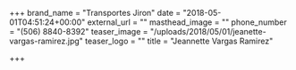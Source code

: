 +++
brand_name = "Transportes Jiron"
date = "2018-05-01T04:51:24+00:00"
external_url = ""
masthead_image = ""
phone_number = "(506) 8840-8392"
teaser_image = "/uploads/2018/05/01/jeanette-vargas-ramirez.jpg"
teaser_logo = ""
title = "Jeannette Vargas Ramirez"

+++
